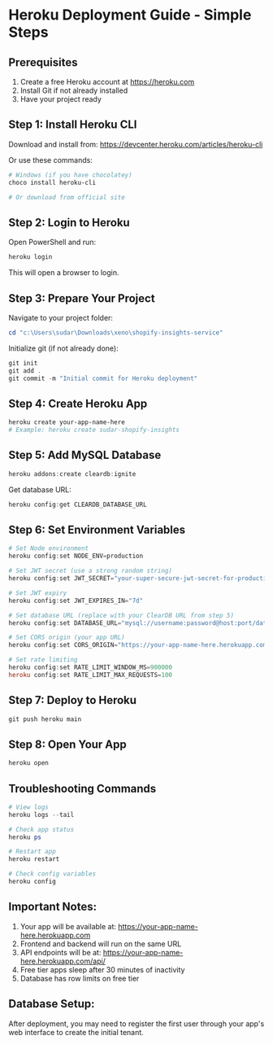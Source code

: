 # Heroku Deployment Guide - Simple Steps

## Prerequisites
1. Create a free Heroku account at https://heroku.com
2. Install Git if not already installed
3. Have your project ready

## Step 1: Install Heroku CLI
Download and install from: https://devcenter.heroku.com/articles/heroku-cli

Or use these commands:
```powershell
# Windows (if you have chocolatey)
choco install heroku-cli

# Or download from official site
```

## Step 2: Login to Heroku
Open PowerShell and run:
```powershell
heroku login
```
This will open a browser to login.

## Step 3: Prepare Your Project
Navigate to your project folder:
```powershell
cd "c:\Users\sudar\Downloads\xeno\shopify-insights-service"
```

Initialize git (if not already done):
```powershell
git init
git add .
git commit -m "Initial commit for Heroku deployment"
```

## Step 4: Create Heroku App
```powershell
heroku create your-app-name-here
# Example: heroku create sudar-shopify-insights
```

## Step 5: Add MySQL Database
```powershell
heroku addons:create cleardb:ignite
```

Get database URL:
```powershell
heroku config:get CLEARDB_DATABASE_URL
```

## Step 6: Set Environment Variables
```powershell
# Set Node environment
heroku config:set NODE_ENV=production

# Set JWT secret (use a strong random string)
heroku config:set JWT_SECRET="your-super-secure-jwt-secret-for-production-2025"

# Set JWT expiry
heroku config:set JWT_EXPIRES_IN="7d"

# Set database URL (replace with your ClearDB URL from step 5)
heroku config:set DATABASE_URL="mysql://username:password@host:port/database"

# Set CORS origin (your app URL)
heroku config:set CORS_ORIGIN="https://your-app-name-here.herokuapp.com"

# Set rate limiting
heroku config:set RATE_LIMIT_WINDOW_MS=900000
heroku config:set RATE_LIMIT_MAX_REQUESTS=100
```

## Step 7: Deploy to Heroku
```powershell
git push heroku main
```

## Step 8: Open Your App
```powershell
heroku open
```

## Troubleshooting Commands
```powershell
# View logs
heroku logs --tail

# Check app status
heroku ps

# Restart app
heroku restart

# Check config variables
heroku config
```

## Important Notes:
1. Your app will be available at: https://your-app-name-here.herokuapp.com
2. Frontend and backend will run on the same URL
3. API endpoints will be at: https://your-app-name-here.herokuapp.com/api/
4. Free tier apps sleep after 30 minutes of inactivity
5. Database has row limits on free tier

## Database Setup:
After deployment, you may need to register the first user through your app's web interface to create the initial tenant.